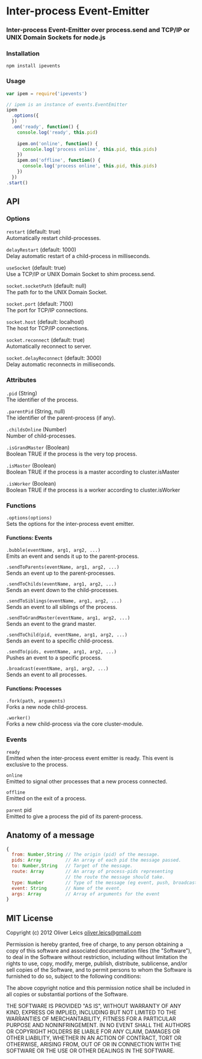 
Inter-process Event-Emitter
==========================

### Inter-process Event-Emitter over process.send and TCP/IP or UNIX Domain Sockets for node.js

### Installation

```npm install ipevents```

### Usage

```js
var ipem = require('ipevents')

// ipem is an instance of events.EventEmitter
ipem
  .options({
  })
  .on('ready', function() {
    console.log('ready', this.pid)
    
    ipem.on('online', function() {
      console.log('process online', this.pid, this.pids)
    })
    ipem.on('offline', function() {
      console.log('process online', this.pid, this.pids)
    })
  })
.start()
```

API
---

### Options

``restart`` (default: true)  
Automatically restart child-processes.

``delayRestart`` (default: 1000)  
Delay automatic restart of a child-process in milliseconds.

``useSocket`` (default: true)  
Use a TCP/IP or UNIX Domain Socket to shim process.send.

``socket.socketPath`` (default: null)  
The path for to the UNIX Domain Socket.

``socket.port`` (default: 7100)  
The port for TCP/IP connections.

``socket.host`` (default: localhost)  
The host for TCP/IP connections.

``socket.reconnect`` (default: true)  
Automatically reconnect to server.

``socket.delayReconnect`` (default: 3000)  
Delay automatic reconnects in milliseconds.

### Attributes

``.pid`` (String)  
The identifier of the process.

``.parentPid`` (String, null)  
The identifier of the parent-process (if any).

``.childsOnline`` (Number)  
Number of child-processes.

``.isGrandMaster`` (Boolean)  
Boolean TRUE if the process is the very top process.

``.isMaster`` (Boolean)  
Boolean TRUE if the process is a master according to cluster.isMaster

``.isWorker`` (Boolean)  
Boolean TRUE if the process is a worker according to cluster.isWorker

### Functions

``.options(options)``  
Sets the options for the inter-process event emitter.

#### Functions: Events

``.bubble(eventName, arg1, arg2, ...)``  
Emits an event and sends it up to the parent-process.

``.sendToParents(eventName, arg1, arg2, ...)``  
Sends an event up to the parent-processes.

``.sendToChilds(eventName, arg1, arg2, ...)``  
Sends an event down to the child-processes.

``.sendToSiblings(eventName, arg1, arg2, ...)``  
Sends an event to all siblings of the process.

``.sendToGrandMaster(eventName, arg1, arg2, ...)``  
Sends an event to the grand master.

``.sendToChild(pid, eventName, arg1, arg2, ...)``  
Sends an event to a specific child-process.

``.sendTo(pids, eventName, arg1, arg2, ...)``  
Pushes an event to a specific process.

``.broadcast(eventName, arg1, arg2, ...)``  
Sends an event to all processes.

#### Functions: Processes

``.fork(path, arguments)``  
Forks a new node child-process.

``.worker()``  
Forks a new child-process via the core cluster-module.

### Events

``ready``  
Emitted when the inter-process event emitter is ready.
This event is exclusive to the process.

``online``  
Emitted to signal other processes that a new process connected.

``offline``  
Emitted on the exit of a process.

``parent`` pid  
Emitted to give a process the pid of its parent-process.

Anatomy of a message
--------------------

```js
{
  from: Number,String // The origin (pid) of the message.
  pids: Array         // An array of each pid the message passed.
  to: Number,String   // Target of the message.
  route: Array        // An array of process-pids representing
                      // the route the message should take.
  type: Number        // Type of the message (eg event, push, broadcast).
  event: String       // Name of the event.
  args: Array         // Array of arguments for the event
}
```

MIT License
-----------

Copyright (c) 2012 Oliver Leics <oliver.leics@gmail.com>

Permission is hereby granted, free of charge, to any person obtaining a copy of this software and associated documentation files (the "Software"), to deal in the Software without restriction, including without limitation the rights to use, copy, modify, merge, publish, distribute, sublicense, and/or sell copies of the Software, and to permit persons to whom the Software is furnished to do so, subject to the following conditions:

The above copyright notice and this permission notice shall be included in all copies or substantial portions of the Software.

THE SOFTWARE IS PROVIDED "AS IS", WITHOUT WARRANTY OF ANY KIND, EXPRESS OR IMPLIED, INCLUDING BUT NOT LIMITED TO THE WARRANTIES OF MERCHANTABILITY, FITNESS FOR A PARTICULAR PURPOSE AND NONINFRINGEMENT. IN NO EVENT SHALL THE AUTHORS OR COPYRIGHT HOLDERS BE LIABLE FOR ANY CLAIM, DAMAGES OR OTHER LIABILITY, WHETHER IN AN ACTION OF CONTRACT, TORT OR OTHERWISE, ARISING FROM, OUT OF OR IN CONNECTION WITH THE SOFTWARE OR THE USE OR OTHER DEALINGS IN THE SOFTWARE.
